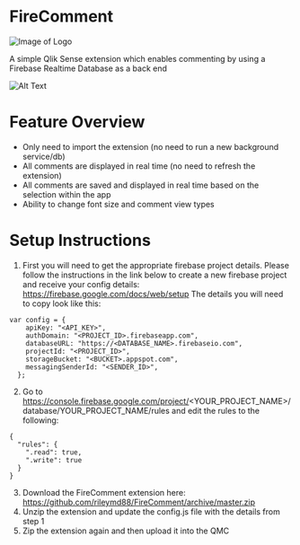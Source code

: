 # FireComment
![Image of Logo](https://github.com/rileymd88/FireComment/blob/master/FireComment.png)

A simple Qlik Sense extension which enables commenting by using a Firebase Realtime Database as a back end

![Alt Text](https://github.com/rileymd88/FireComment/blob/master/FireComment.gif)

# Feature Overview
* Only need to import the extension (no need to run a new background service/db)
* All comments are displayed in real time (no need to refresh the extension)
* All comments are saved and displayed in real time based on the selection within the app
* Ability to change font size and comment view types

# Setup Instructions
1. First you will need to get the appropriate firebase project details. Please follow the instructions in the link below to create a new firebase project and receive your config details: https://firebase.google.com/docs/web/setup The details you will need to copy look like this:

```
var config = {
    apiKey: "<API_KEY>",
    authDomain: "<PROJECT_ID>.firebaseapp.com",
    databaseURL: "https://<DATABASE_NAME>.firebaseio.com",
    projectId: "<PROJECT_ID>",
    storageBucket: "<BUCKET>.appspot.com",
    messagingSenderId: "<SENDER_ID>",
  };
 ```
2. Go to https://console.firebase.google.com/project/<YOUR_PROJECT_NAME>/database/YOUR_PROJECT_NAME/rules and edit the rules to the following:
```
{
  "rules": {
    ".read": true,
    ".write": true
  }
}
 ```
3. Download the FireComment extension here: https://github.com/rileymd88/FireComment/archive/master.zip
4. Unzip the extension and update the config.js file with the details from step 1
5. Zip the extension again and then upload it into the QMC
